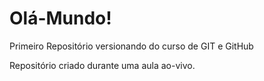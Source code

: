 # Olá-Mundo!
 Primeiro Repositório versionando do curso de GIT e GitHub

Repositório criado durante uma aula ao-vivo.